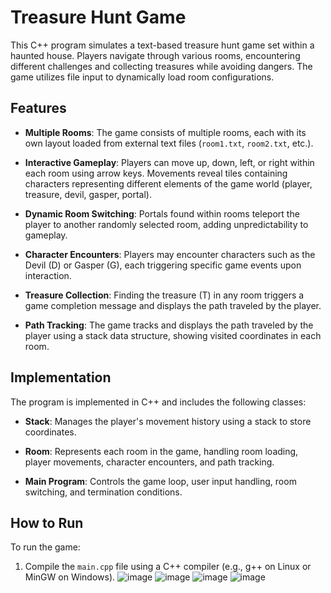 # Treasure Hunt Game

This C++ program simulates a text-based treasure hunt game set within a haunted house. Players navigate through various rooms, encountering different challenges and collecting treasures while avoiding dangers. The game utilizes file input to dynamically load room configurations.

## Features

- **Multiple Rooms**: The game consists of multiple rooms, each with its own layout loaded from external text files (`room1.txt`, `room2.txt`, etc.).
  
- **Interactive Gameplay**: Players can move up, down, left, or right within each room using arrow keys. Movements reveal tiles containing characters representing different elements of the game world (player, treasure, devil, gasper, portal).

- **Dynamic Room Switching**: Portals found within rooms teleport the player to another randomly selected room, adding unpredictability to gameplay.

- **Character Encounters**: Players may encounter characters such as the Devil (D) or Gasper (G), each triggering specific game events upon interaction.

- **Treasure Collection**: Finding the treasure (T) in any room triggers a game completion message and displays the path traveled by the player.

- **Path Tracking**: The game tracks and displays the path traveled by the player using a stack data structure, showing visited coordinates in each room.

## Implementation

The program is implemented in C++ and includes the following classes:

- **Stack**: Manages the player's movement history using a stack to store coordinates.
  
- **Room**: Represents each room in the game, handling room loading, player movements, character encounters, and path tracking.

- **Main Program**: Controls the game loop, user input handling, room switching, and termination conditions.

## How to Run

To run the game:

1. Compile the `main.cpp` file using a C++ compiler (e.g., g++ on Linux or MinGW on Windows).
   ![image](https://github.com/idrees200/Treasure-Hunt-Game/assets/113856749/b23e39ef-84ba-43a7-8ead-182ef8c4a69d)
   ![image](https://github.com/idrees200/Treasure-Hunt-Game/assets/113856749/1925435d-d34a-4894-bedc-6a0bc2677bde)
   ![image](https://github.com/idrees200/Treasure-Hunt-Game/assets/113856749/6f431f71-5e6d-440e-b4a5-c7caddd31e97)
   ![image](https://github.com/idrees200/Treasure-Hunt-Game/assets/113856749/dc7c5b47-ace2-486c-a7bb-b7da64ed9698)




